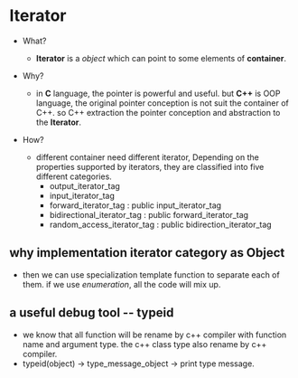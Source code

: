 # Iterator
- What?
  - **Iterator** is a *object* which can point to some elements of **container**.

- Why?
  - in **C** language, the pointer is powerful and useful. but **C++** is OOP language, the original pointer conception is not suit the container of C++. so C++ extraction the pointer conception and abstraction to the **Iterator**.

- How?
  - different container need different iterator, Depending on the properties supported by iterators, they are classified into five different categories.
    - output_iterator_tag
    - input_iterator_tag
    - forward_iterator_tag : public input_iterator_tag
    - bidirectional_iterator_tag : public forward_iterator_tag
    - random_access_iterator_tag : public bidirection_iterator_tag

## why implementation iterator category as Object
- then we can use specialization template function to separate each of them. if we use *enumeration*, all the code will mix up.

## a useful debug tool -- typeid
- we know that all function will be rename by c++ compiler with function name and argument type. the c++ class type also rename by c++ compiler.
- typeid(object) -> type_message_object -> print type message.